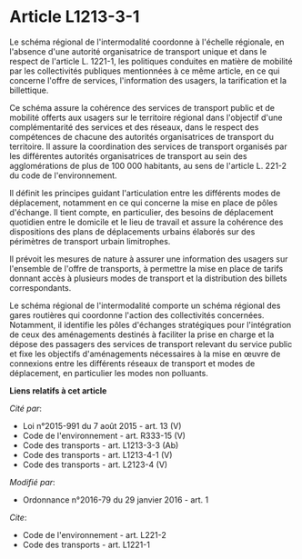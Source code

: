 # Article L1213-3-1

Le schéma régional de l'intermodalité coordonne à l'échelle régionale, en l'absence d'une autorité organisatrice de transport
unique et dans le respect de l'article L. 1221-1, les politiques conduites en matière de mobilité par les collectivités
publiques mentionnées à ce même article, en ce qui concerne l'offre de services, l'information des usagers, la tarification
et la billettique. 

Ce schéma assure la cohérence des services de transport public et de mobilité offerts aux usagers sur le territoire régional
dans l'objectif d'une complémentarité des services et des réseaux, dans le respect des compétences de chacune des autorités
organisatrices de transport du territoire. Il assure la coordination des services de transport organisés par les différentes
autorités organisatrices de transport au sein des agglomérations de plus de 100 000 habitants, au sens de l'article L. 221-2
du code de l'environnement. 

Il définit les principes guidant l'articulation entre les différents modes de déplacement, notamment en ce qui concerne la
mise en place de pôles d'échange. Il tient compte, en particulier, des besoins de déplacement quotidien entre le domicile et
le lieu de travail et assure la cohérence des dispositions des plans de déplacements urbains élaborés sur des périmètres de
transport urbain limitrophes.

Il prévoit les mesures de nature à assurer une information des usagers sur l'ensemble de l'offre de transports, à permettre
la mise en place de tarifs donnant accès à plusieurs modes de transport et la distribution des billets correspondants. 

Le schéma régional de l'intermodalité comporte un schéma régional des gares routières qui coordonne l'action des
collectivités concernées. Notamment, il identifie les pôles d'échanges stratégiques pour l'intégration de ceux des
aménagements destinés à faciliter la prise en charge et la dépose des passagers des services de transport relevant du service
public et fixe les objectifs d'aménagements nécessaires à la mise en œuvre de connexions entre les différents réseaux de
transport et modes de déplacement, en particulier les modes non polluants.

**Liens relatifs à cet article**

_Cité par_:

  - Loi n°2015-991 du 7 août 2015 - art. 13 (V)
  - Code de l'environnement - art. R333-15 (V)
  - Code des transports - art. L1213-3-3 (Ab)
  - Code des transports - art. L1213-4-1 (V)
  - Code des transports - art. L2123-4 (V)

_Modifié par_:

  - Ordonnance n°2016-79 du 29 janvier 2016 - art. 1

_Cite_:

  - Code de l'environnement - art. L221-2
  - Code des transports - art. L1221-1
